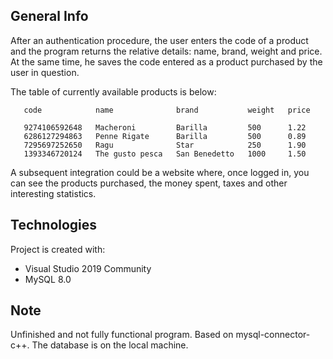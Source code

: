 ## General Info
After an authentication procedure, the user enters the code of a product and the program returns the relative details:
name, brand, weight and price.
At the same time, he saves the code entered as a product purchased by the user in question.

The table of currently available products is below:
```
   code            name              brand           weight   price

   9274106592648   Macheroni         Barilla         500      1.22
   6286127294863   Penne Rigate      Barilla         500      0.89
   7295697252650   Ragu              Star            250      1.90
   1393346720124   The gusto pesca   San Benedetto   1000     1.50
```

A subsequent integration could be a website where, once logged in, you can see the products purchased, the money spent, taxes and other interesting statistics.

## Technologies
Project is created with:
* Visual Studio 2019 Community
* MySQL 8.0

## Note
Unfinished and not fully functional program. Based on mysql-connector-c++. The database is on the local machine.
